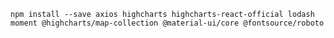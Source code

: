 `npm install --save axios highcharts highcharts-react-official lodash moment @highcharts/map-collection @material-ui/core @fontsource/roboto`
